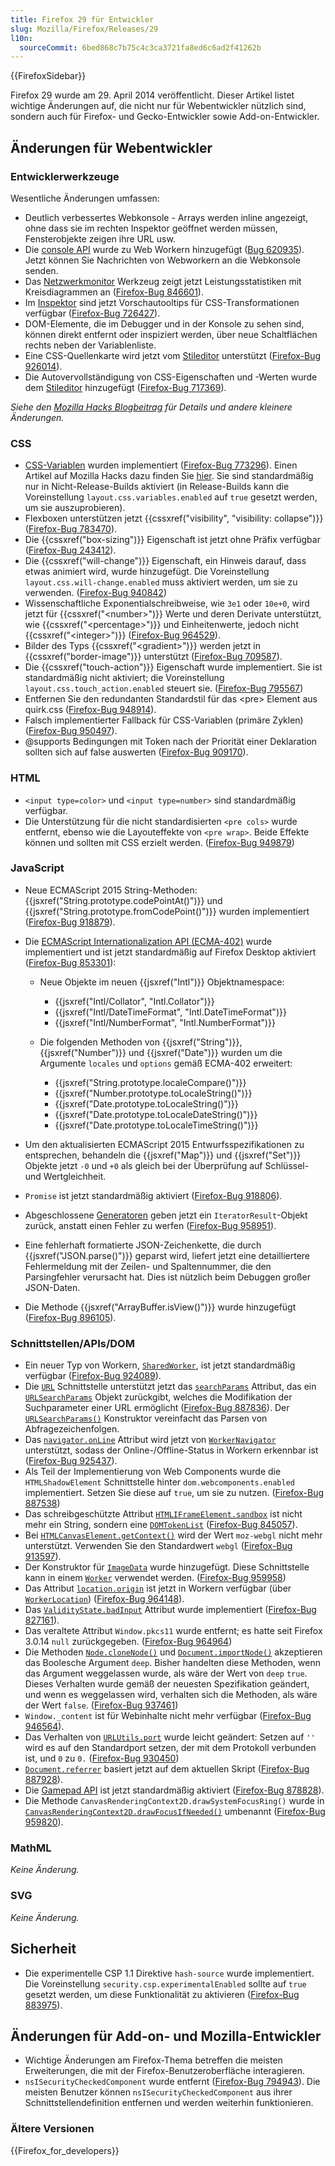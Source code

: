 ```yaml
---
title: Firefox 29 für Entwickler
slug: Mozilla/Firefox/Releases/29
l10n:
  sourceCommit: 6bed868c7b75c4c3ca3721fa8ed6c6ad2f41262b
---
```


{{FirefoxSidebar}}

Firefox 29 wurde am 29. April 2014 veröffentlicht. Dieser Artikel listet wichtige Änderungen auf, die nicht nur für Webentwickler nützlich sind, sondern auch für Firefox- und Gecko-Entwickler sowie Add-on-Entwickler.

## Änderungen für Webentwickler

### Entwicklerwerkzeuge

Wesentliche Änderungen umfassen:

- Deutlich verbessertes Webkonsole - Arrays werden inline angezeigt, ohne dass sie im rechten Inspektor geöffnet werden müssen, Fensterobjekte zeigen ihre URL usw.
- Die [console API](/de/docs/Web/API/Console_API) wurde zu Web Workern hinzugefügt ([Bug 620935](https://bugzil.la/620935)). Jetzt können Sie Nachrichten von Webworkern an die Webkonsole senden.
- Das [Netzwerkmonitor](https://firefox-source-docs.mozilla.org/devtools-user/network_monitor/index.html) Werkzeug zeigt jetzt Leistungsstatistiken mit Kreisdiagrammen an ([Firefox-Bug 846601](https://bugzil.la/846601)).
- Im [Inspektor](https://firefox-source-docs.mozilla.org/devtools-user/page_inspector/index.html) sind jetzt Vorschautooltips für CSS-Transformationen verfügbar ([Firefox-Bug 726427](https://bugzil.la/726427)).
- DOM-Elemente, die im Debugger und in der Konsole zu sehen sind, können direkt entfernt oder inspiziert werden, über neue Schaltflächen rechts neben der Variablenliste.
- Eine CSS-Quellenkarte wird jetzt vom [Stileditor](https://firefox-source-docs.mozilla.org/devtools-user/style_editor/index.html) unterstützt ([Firefox-Bug 926014](https://bugzil.la/926014)).
- Die Autovervollständigung von CSS-Eigenschaften und -Werten wurde dem [Stileditor](https://firefox-source-docs.mozilla.org/devtools-user/style_editor/index.html) hinzugefügt ([Firefox-Bug 717369](https://bugzil.la/717369)).

_Siehe den [Mozilla Hacks Blogbeitrag](https://hacks.mozilla.org/2014/02/css-source-map-support-network-performance-analysis-more-firefox-developer-tools-episode-29/) für Details und andere kleinere Änderungen._

### CSS

- [CSS-Variablen](/de/docs/Web/CSS/CSS_cascading_variables/Using_CSS_custom_properties) wurden implementiert ([Firefox-Bug 773296](https://bugzil.la/773296)). Einen Artikel auf Mozilla Hacks dazu finden Sie [hier](https://hacks.mozilla.org/2013/12/css-variables-in-firefox-nightly/). Sie sind standardmäßig nur in Nicht-Release-Builds aktiviert (in Release-Builds kann die Voreinstellung `layout.css.variables.enabled` auf `true` gesetzt werden, um sie auszuprobieren).
- Flexboxen unterstützen jetzt {{cssxref("visibility", "visibility: collapse")}} ([Firefox-Bug 783470](https://bugzil.la/783470)).
- Die {{cssxref("box-sizing")}} Eigenschaft ist jetzt ohne Präfix verfügbar ([Firefox-Bug 243412](https://bugzil.la/243412)).
- Die {{cssxref("will-change")}} Eigenschaft, ein Hinweis darauf, dass etwas animiert wird, wurde hinzugefügt. Die Voreinstellung `layout.css.will-change.enabled` muss aktiviert werden, um sie zu verwenden. ([Firefox-Bug 940842](https://bugzil.la/940842))
- Wissenschaftliche Exponentialschreibweise, wie `3e1` oder `10e+0`, wird jetzt für {{cssxref("&lt;number&gt;")}} Werte und deren Derivate unterstützt, wie {{cssxref("&lt;percentage&gt;")}} und Einheitenwerte, jedoch nicht {{cssxref("&lt;integer&gt;")}} ([Firefox-Bug 964529](https://bugzil.la/964529)).
- Bilder des Typs {{cssxref("&lt;gradient&gt;")}} werden jetzt in {{cssxref("border-image")}} unterstützt ([Firefox-Bug 709587](https://bugzil.la/709587)).
- Die {{cssxref("touch-action")}} Eigenschaft wurde implementiert. Sie ist standardmäßig nicht aktiviert; die Voreinstellung `layout.css.touch_action.enabled` steuert sie. ([Firefox-Bug 795567](https://bugzil.la/795567))
- Entfernen Sie den redundanten Standardstil für das \<pre> Element aus quirk.css ([Firefox-Bug 948914](https://bugzil.la/948914)).
- Falsch implementierter Fallback für CSS-Variablen (primäre Zyklen) ([Firefox-Bug 950497](https://bugzil.la/950497)).
- @supports Bedingungen mit Token nach der Priorität einer Deklaration sollten sich auf false auswerten ([Firefox-Bug 909170](https://bugzil.la/909170)).

### HTML

- `<input type=color>` und `<input type=number>` sind standardmäßig verfügbar.
- Die Unterstützung für die nicht standardisierten `<pre cols>` wurde entfernt, ebenso wie die Layouteffekte von `<pre wrap>`. Beide Effekte können und sollten mit CSS erzielt werden. ([Firefox-Bug 949879](https://bugzil.la/949879))

### JavaScript

- Neue ECMAScript 2015 String-Methoden: {{jsxref("String.prototype.codePointAt()")}} und {{jsxref("String.prototype.fromCodePoint()")}} wurden implementiert ([Firefox-Bug 918879](https://bugzil.la/918879)).
- Die [ECMAScript Internationalization API (ECMA-402)](https://402.ecma-international.org/1.0/) wurde implementiert und ist jetzt standardmäßig auf Firefox Desktop aktiviert ([Firefox-Bug 853301](https://bugzil.la/853301)):

  - Neue Objekte im neuen {{jsxref("Intl")}} Objektnamespace:

    - {{jsxref("Intl/Collator", "Intl.Collator")}}
    - {{jsxref("Intl/DateTimeFormat", "Intl.DateTimeFormat")}}
    - {{jsxref("Intl/NumberFormat", "Intl.NumberFormat")}}

  - Die folgenden Methoden von {{jsxref("String")}}, {{jsxref("Number")}} und {{jsxref("Date")}} wurden um die Argumente `locales` und `options` gemäß ECMA-402 erweitert:

    - {{jsxref("String.prototype.localeCompare()")}}
    - {{jsxref("Number.prototype.toLocaleString()")}}
    - {{jsxref("Date.prototype.toLocaleString()")}}
    - {{jsxref("Date.prototype.toLocaleDateString()")}}
    - {{jsxref("Date.prototype.toLocaleTimeString()")}}

- Um den aktualisierten ECMAScript 2015 Entwurfsspezifikationen zu entsprechen, behandeln die {{jsxref("Map")}} und {{jsxref("Set")}} Objekte jetzt `-0` und `+0` als gleich bei der Überprüfung auf Schlüssel- und Wertgleichheit.
- `Promise` ist jetzt standardmäßig aktiviert ([Firefox-Bug 918806](https://bugzil.la/918806)).
- Abgeschlossene [Generatoren](/de/docs/Web/JavaScript/Reference/Statements/function*) geben jetzt ein `IteratorResult`-Objekt zurück, anstatt einen Fehler zu werfen ([Firefox-Bug 958951](https://bugzil.la/958951)).
- Eine fehlerhaft formatierte JSON-Zeichenkette, die durch {{jsxref("JSON.parse()")}} geparst wird, liefert jetzt eine detailliertere Fehlermeldung mit der Zeilen- und Spaltennummer, die den Parsingfehler verursacht hat. Dies ist nützlich beim Debuggen großer JSON-Daten.
- Die Methode {{jsxref("ArrayBuffer.isView()")}} wurde hinzugefügt ([Firefox-Bug 896105](https://bugzil.la/896105)).

### Schnittstellen/APIs/DOM

- Ein neuer Typ von Workern, [`SharedWorker`](/de/docs/Web/API/SharedWorker), ist jetzt standardmäßig verfügbar ([Firefox-Bug 924089](https://bugzil.la/924089)).
- Die [`URL`](/de/docs/Web/API/URL) Schnittstelle unterstützt jetzt das [`searchParams`](/de/docs/Web/API/URL/searchParams) Attribut, das ein [`URLSearchParams`](/de/docs/Web/API/URLSearchParams) Objekt zurückgibt, welches die Modifikation der Suchparameter einer URL ermöglicht ([Firefox-Bug 887836](https://bugzil.la/887836)). Der [`URLSearchParams()`](/de/docs/Web/API/URLSearchParams/URLSearchParams) Konstruktor vereinfacht das Parsen von Abfragezeichenfolgen.
- Das [`navigator.onLine`](/de/docs/Web/API/WorkerNavigator/onLine) Attribut wird jetzt von [`WorkerNavigator`](/de/docs/Web/API/WorkerNavigator) unterstützt, sodass der Online-/Offline-Status in Workern erkennbar ist ([Firefox-Bug 925437](https://bugzil.la/925437)).
- Als Teil der Implementierung von Web Components wurde die `HTMLShadowElement` Schnittstelle hinter `dom.webcomponents.enabled` implementiert. Setzen Sie diese auf `true`, um sie zu nutzen. ([Firefox-Bug 887538](https://bugzil.la/887538))
- Das schreibgeschützte Attribut [`HTMLIFrameElement.sandbox`](/de/docs/Web/API/HTMLIFrameElement/sandbox) ist nicht mehr ein String, sondern eine [`DOMTokenList`](/de/docs/Web/API/DOMTokenList) ([Firefox-Bug 845057](https://bugzil.la/845057)).
- Bei [`HTMLCanvasElement.getContext()`](/de/docs/Web/API/HTMLCanvasElement/getContext) wird der Wert `moz-webgl` nicht mehr unterstützt. Verwenden Sie den Standardwert `webgl` ([Firefox-Bug 913597](https://bugzil.la/913597)).
- Der Konstruktor für [`ImageData`](/de/docs/Web/API/ImageData) wurde hinzugefügt. Diese Schnittstelle kann in einem [`Worker`](/de/docs/Web/API/Worker) verwendet werden. ([Firefox-Bug 959958](https://bugzil.la/959958))
- Das Attribut [`location.origin`](/de/docs/Web/API/WorkerLocation/origin) ist jetzt in Workern verfügbar (über [`WorkerLocation`](/de/docs/Web/API/WorkerLocation)) ([Firefox-Bug 964148](https://bugzil.la/964148)).
- Das [`ValidityState.badInput`](/de/docs/Web/API/ValidityState/badInput) Attribut wurde implementiert ([Firefox-Bug 827161](https://bugzil.la/827161)).
- Das veraltete Attribut `Window.pkcs11` wurde entfernt; es hatte seit Firefox 3.0.14 `null` zurückgegeben. ([Firefox-Bug 964964](https://bugzil.la/964964))
- Die Methoden [`Node.cloneNode()`](/de/docs/Web/API/Node/cloneNode) und [`Document.importNode()`](/de/docs/Web/API/Document/importNode) akzeptieren das Boolesche Argument `deep`. Bisher handelten diese Methoden, wenn das Argument weggelassen wurde, als wäre der Wert von `deep` `true`. Dieses Verhalten wurde gemäß der neuesten Spezifikation geändert, und wenn es weggelassen wird, verhalten sich die Methoden, als wäre der Wert `false`. ([Firefox-Bug 937461](https://bugzil.la/937461))
- `Window._content` ist für Webinhalte nicht mehr verfügbar ([Firefox-Bug 946564](https://bugzil.la/946564)).
- Das Verhalten von [`URLUtils.port`](/de/docs/Web/API/HTMLAnchorElement/port) wurde leicht geändert: Setzen auf `''` wird es auf den Standardport setzen, der mit dem Protokoll verbunden ist, und `0` zu `0.` ([Firefox-Bug 930450](https://bugzil.la/930450))
- [`Document.referrer`](/de/docs/Web/API/Document/referrer) basiert jetzt auf dem aktuellen Skript ([Firefox-Bug 887928](https://bugzil.la/887928)).
- Die [Gamepad API](/de/docs/Web/API/Gamepad_API/Using_the_Gamepad_API) ist jetzt standardmäßig aktiviert ([Firefox-Bug 878828](https://bugzil.la/878828)).
- Die Methode `CanvasRenderingContext2D.drawSystemFocusRing()` wurde in [`CanvasRenderingContext2D.drawFocusIfNeeded()`](/de/docs/Web/API/CanvasRenderingContext2D/drawFocusIfNeeded) umbenannt ([Firefox-Bug 959820](https://bugzil.la/959820)).

### MathML

_Keine Änderung._

### SVG

_Keine Änderung._

## Sicherheit

- Die experimentelle CSP 1.1 Direktive `hash-source` wurde implementiert. Die Voreinstellung `security.csp.experimentalEnabled` sollte auf `true` gesetzt werden, um diese Funktionalität zu aktivieren ([Firefox-Bug 883975](https://bugzil.la/883975)).

## Änderungen für Add-on- und Mozilla-Entwickler

- Wichtige Änderungen am Firefox-Thema betreffen die meisten Erweiterungen, die mit der Firefox-Benutzeroberfläche interagieren.
- `nsISecurityCheckedComponent` wurde entfernt ([Firefox-Bug 794943](https://bugzil.la/794943)). Die meisten Benutzer können `nsISecurityCheckedComponent` aus ihrer Schnittstellendefinition entfernen und werden weiterhin funktionieren.

### Ältere Versionen

{{Firefox_for_developers}}
